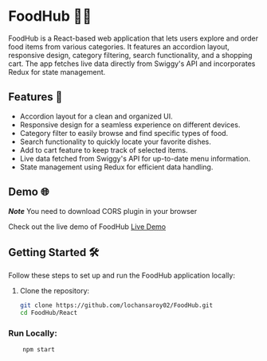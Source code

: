 # FoodHub 🍔🍕

FoodHub is a React-based web application that lets users explore and order food items from various categories. It features an accordion layout, responsive design, category filtering, search functionality, and a shopping cart. The app fetches live data directly from Swiggy's API and incorporates Redux for state management.

## Features 🚀

- Accordion layout for a clean and organized UI.
- Responsive design for a seamless experience on different devices.
- Category filter to easily browse and find specific types of food.
- Search functionality to quickly locate your favorite dishes.
- Add to cart feature to keep track of selected items.
- Live data fetched from Swiggy's API for up-to-date menu information.
- State management using Redux for efficient data handling.

## Demo 🌐
***Note*** You need to download CORS plugin in your browser 

Check out the live demo of FoodHub [Live Demo](https://food-hub-lochansaroy02.vercel.app/)

## Getting Started 🛠️

Follow these steps to set up and run the FoodHub application locally:

1. Clone the repository:

   ```bash
   git clone https://github.com/lochansaroy02/FoodHub.git
   cd FoodHub/React
   
### Run Locally:
```bash
    npm start




